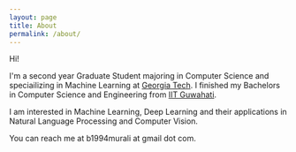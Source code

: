 ```yaml
---
layout: page
title: About
permalink: /about/
---
```


Hi!

I'm a second year Graduate Student majoring in Computer Science and speciailizing in Machine Learning at [Georgia Tech](https://www.gatech.edu). I finished my Bachelors in Computer Science and Engineering from [IIT Guwahati](https://www.iitg.ac.in).

I am interested in Machine Learning, Deep Learning and their applications in Natural Language Processing and Computer Vision.

You can reach me at b1994murali at gmail dot com.